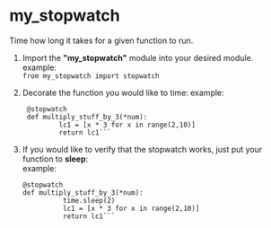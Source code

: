 # my_stopwatch
Time how long it takes for a given function to run.

1. Import the **"my_stopwatch"** module into your desired module.  
    example:     
            ```from my_stopwatch import stopwatch ```
2. Decorate the function you would like to time:
    example:  
      
     ``` 
      @stopwatch  
      def multiply_stuff_by_3(*num):  
              lc1 = [x * 3 for x in range(2,10)]  
              return lc1```
3. If you would like to verify that the stopwatch works, just put your function to **sleep**:  
  example:  
    ```
    @stopwatch  
    def multiply_stuff_by_3(*num):
              time.sleep(2)
              lc1 = [x * 3 for x in range(2,10)]  
              return lc1```
